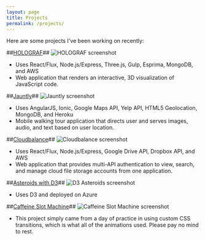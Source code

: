 ```yaml
---
layout: page
title: Projects
permalink: /projects/
---
```


Here are some projects I've been working on recently:

##[HOLOGRAF](http://holograf.io)##
![HOLOGRAF screenshot](../assets/projects/holograf.png)

- Uses React/Flux, Node.js/Express, Three.js, Gulp, Esprima, MongoDB, and AWS 
- Web application that renders an interactive, 3D visualization of JavaScript code.


##[Jauntly](http://gojaunt.co)##
![Jauntly screenshot](../assets/projects/jauntly.png)

- Uses AngularJS, Ionic, Google Maps API, Yelp API, HTML5 Geolocation, MongoDB, and Heroku 
- Mobile walking tour application that directs user and serves images, audio, and text based on user location.


##[Cloudbalance](https://cloudbalance.co)##
![Cloudbalance screenshot](../assets/projects/cloudbalance.png)

- Uses React/Flux, Node.js/Express, Google Drive API, Dropbox API, and AWS 
- Web application that provides multi-API authentication to view, search, and manage cloud file storage accounts from one application.

##[Asteroids with D3](http://d3asteroids.azurewebsites.net)##
![D3 Asteroids screenshot](../assets/projects/d3Asteroids.png)

- Uses D3 and deployed on Azure


##[Caffeine Slot Machine](http://caffeine-slot-machine.herokuapp.com)##
![Caffeine Slot Machine screenshot](../assets/projects/caffeine-slot-machine.png)

- This project simply came from a day of practice in using custom CSS transitions, which is what all of the animations used. Please pay no mind to rest.
